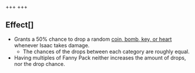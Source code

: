 +++
+++

Effect[]
--------


* Grants a 50% chance to drop a random [coin, bomb, key, or heart](/wiki/Pickup "Pickup") whenever Isaac takes damage.
	+ The chances of the drops between each category are roughly equal.
* Having multiples of Fanny Pack neither increases the amount of drops, nor the drop chance.


